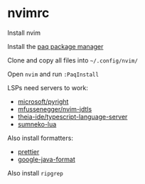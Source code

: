 # nvimrc

Install nvim

Install the [paq package manager](https://github.com/savq/paq-nvim)

Clone and copy all files into `~/.config/nvim/`

Open `nvim` and run `:PaqInstall`

LSPs need servers to work:

- [microsoft/pyright](https://github.com/microsoft/pyright)
- [mfussenegger/nvim-jdtls](https://github.com/mfussenegger/nvim-jdtls)
- [theia-ide/typescript-language-server](https://github.com/theia-ide/typescript-language-server)
- [sumneko-lua](https://github.com/sumneko/lua-language-server)

Also install formatters:

- [prettier](https://prettier.io/docs/en/install.html)
- [google-java-format](https://github.com/google/google-java-format)

Also install `ripgrep`
